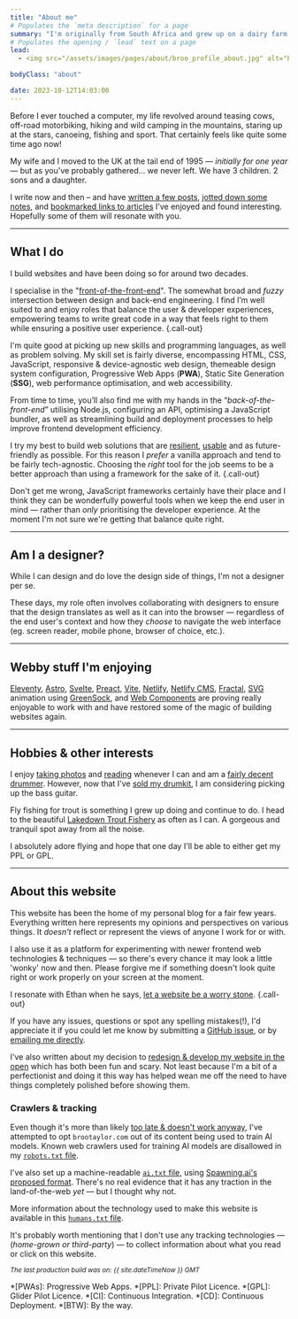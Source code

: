 ```yaml
---
title: "About me"
# Populates the `meta description` for a page
summary: "I'm originally from South Africa and grew up on a dairy farm in a very beautiful part of the country. I now live in West Sussex, England with my family and build websites for a living."
# Populates the opening / `lead` text on a page
lead:
  - <img src="/assets/images/pages/about/broo_profile_about.jpg" alt="Profile headshot of myself, Bruce Taylor." width="800" height="1000" class="img-left | shadow"> I'm originally from South Africa and grew up on a dairy farm in a very <a href="https://youtu.be/bGQbM3QfA5w">beautiful part of the country</a>. I now live in West Sussex, England with my family and build websites for a living.

bodyClass: "about"

date: 2023-10-12T14:03:00
---
```


Before I ever touched a computer, my life revolved around teasing cows, off-road motorbiking, hiking and wild camping in the mountains, staring up at the stars, canoeing, fishing and sport. That certainly feels like quite some time ago now!

My wife and I moved to the UK at the tail end of 1995 &mdash; *initially for one year* &mdash; but as you've probably gathered&hellip; we never left. We have 3 children. 2 sons and a daughter.

I write now and then &ndash; and have [written a few posts](/writing), [jotted down some notes](/notes), and [bookmarked links to articles](/bookmarks) I've enjoyed and found interesting. Hopefully some of them will resonate with you.

---

## What I do

I build websites and have been doing so for around two decades.

I specialise in the "[front-of-the-front-end](https://bradfrost.com/blog/post/front-of-the-front-end-and-back-of-the-front-end-web-development/)". The somewhat broad and *fuzzy* intersection between design and back-end engineering. I find I’m well suited to and enjoy roles that balance the user & developer experiences, empowering teams to write great code in a way that feels right to them while ensuring a positive user experience. {.call-out}

I'm quite good at picking up new skills and programming languages, as well as problem solving. My skill set is fairly diverse, encompassing HTML, CSS, JavaScript, responsive & device-agnostic web design, themeable design system configuration, Progressive Web Apps (**PWA**), Static Site Generation (**SSG**), web performance optimisation, and web accessibility.

From time to time, you’ll also find me with my hands in the “*back-of-the-front-end*” utilising  Node.js, configuring an API, optimising a JavaScript bundler, as well as streamlining build and deployment processes to help improve frontend development efficiency.

I try my best to build web solutions that are [resilient](https://resilientwebdesign.com/), [usable](https://trentwalton.com/2014/03/10/device-agnostic/) and as future-friendly as possible. For this reason I *prefer* a vanilla approach and tend to be fairly tech-agnostic. Choosing the *right* tool for the job seems to be a better approach than using a framework for the sake of it. {.call-out}

Don't get me wrong, JavaScript frameworks certainly have their place and I think they can be wonderfully powerful tools when we keep the end user in mind &mdash; rather than *only* prioritising the developer experience. At the moment I'm not sure we're getting that balance quite right.

---

## Am I a designer?

While I can design and do love the design side of things, I'm not a designer per se.

These days, my role often involves collaborating with designers to ensure that the design translates as well as it can into the browser &mdash; regardless of the end user's context and how they *choose* to navigate the web interface (eg. screen reader, mobile phone, browser of choice, etc.).

---

## Webby stuff I'm enjoying

[Eleventy](https://www.11ty.io/), [Astro](https://astro.build/), [Svelte](https://svelte.dev/), [Preact](https://preactjs.com/), [Vite](https://vitejs.dev/), [Netlify](https://www.netlify.com/), [Netlify CMS](https://www.netlifycms.org/), [Fractal](https://fractal.build/), [SVG](https://developer.mozilla.org/en-US/docs/Web/SVG) animation using [GreenSock](https://greensock.com/), and [Web Components](https://developer.mozilla.org/en-US/docs/Web/Web_Components) are proving really enjoyable to work with and have restored some of the magic of building websites again.

---

## Hobbies & other interests

I enjoy [taking photos](/photos) and [reading](/reading) whenever I can and am a [fairly decent drummer](/photos/2022-03-29/photo_202203292358). However, now that I've [sold my drumkit](/photos/2022-04-06/photo_202204062304), I am considering picking up the bass guitar.

Fly fishing for trout is something I grew up doing and continue to do. I head to the beautiful [Lakedown Trout Fishery](https://www.lakedowntroutfishery.com/) as often as I can. A gorgeous and tranquil spot away from all the noise.

I absolutely adore flying and hope that one day I'll be able to either get my PPL or GPL.

---

## About this website

This website has been the home of my personal blog for a fair few years. Everything written here represents my opinions and perspectives on various things. It *doesn't* reflect or represent the views of anyone I work for or with.

I also use it as a platform for experimenting with newer frontend web technologies & techniques &mdash; so there's every chance it may look a little 'wonky' now and then. Please forgive me if something doesn't look quite right or work properly on your screen at the moment.

I resonate with Ethan when he says, [let a website be a worry stone](https://ethanmarcotte.com/wrote/let-a-website-be-a-worry-stone/). {.call-out}

If you have any issues, questions or spot any spelling mistakes(!), I'd appreciate it if you could let me know by submitting a [GitHub issue](https://github.com/brootaylor/brootaylor-v2/issues), or by [emailing me directly](/contact).

I've also written about my decision to [redesign & develop my website in the open](/writing/2022-02-22/redesigning-in-the-open) which has both been fun and scary. Not least because I'm a bit of a perfectionist and doing it this way has helped wean me off the need to have things completely polished before showing them.

### Crawlers & tracking

Even though it's more than likely [too late & doesn't work anyway](https://blog.jim-nielsen.com/2023/robots-txt/), I've attempted to opt `brootaylor.com` out of its content being used to train AI models. Known web crawlers used for training AI models are disallowed in my [<code>robots.txt</code> file](https://brootaylor.com/robots.txt).

I've also set up a machine-readable [<code>ai.txt</code> file](https://brootaylor.com/ai.txt), using [Spawning.ai's proposed format](https://site.spawning.ai/spawning-ai-txt). There's no real evidence that it has any traction in the land-of-the-web *yet* &mdash; but I thought why not.

More information about the technology used to make this website is available in this [<code>humans.txt</code> file](https://brootaylor.com/humans.txt).

It's probably worth mentioning that I don't use any tracking technologies &mdash; (*home-grown or third-party*) &mdash; to collect information about what you read or click on this website.

<small><em>The last production build was on: {{ site.dateTimeNow }} GMT</em></small>

*[PWAs]: Progressive Web Apps.
*[PPL]: Private Pilot Licence.
*[GPL]: Glider Pilot Licence.
*[CI]: Continuous Integration.
*[CD]: Continuous Deployment.
*[BTW]: By the way.
